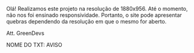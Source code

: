 Olá! Realizamos este projeto na resolução de 1880x956. Até o momento, não nos foi ensinado responsividade. Portanto, o site pode apresentar quebras dependendo da resolução em que o mesmo for aberto.

Att. GreenDevs

NOME DO TXT: AVISO
